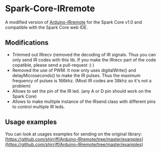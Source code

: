 Spark-Core-IRremote
===================

A modified version of [Arduino-IRremote](https://github.com/shirriff/Arduino-IRremote) for the Spark Core v1.0 and compatible with the Spark Core web IDE.

Modifications
-------------

* Trimmed out IRrecv (removed the decoding of IR signals. Thus you can only send IR codes with this lib. If you make the IRrecv part of the code copatible, please send a pull-request :) )
* Removed the use of PWM. It now only uses digitalWrite() and delayMicroseconds() to make the IR pulses. Thus the maximum frequency of pulses is 166khz. (Most IR codes are 38khz so it's not a problem)
* Allows to set the pin of the IR led. (any A or D pin should work on the Spark Core)
* Allows to make multiple instance of the IRsend class with different pins to control multiple IR leds.

Usage examples
--------------

You can look at usages examples for sending on the original library: [https://github.com/shirriff/Arduino-IRremote/tree/master/examples](https://github.com/shirriff/Arduino-IRremote/tree/master/examples)
